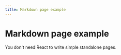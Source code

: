 ```yaml
---
title: Markdown page example
---
```


# Markdown page example <!-- trunk-ignore(markdownlint/MD025) -->

You don't need React to write simple standalone pages.
